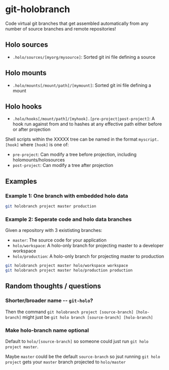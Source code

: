 # git-holobranch

Code virtual git branches that get assembled automatically from any number of source branches and remote repositories!

## Holo sources

- `.holo/sources/[myorg/mysource]`: Sorted git ini file defining a source

## Holo mounts

- `.holo/mounts[/mount/path]/[mymount]`: Sorted git ini file defining a mount

## Holo hooks

- `.holo/hooks[/mount/path]/[myhook].[pre-project|post-project]`: A hook run against from and to hashes at any effective path either before or after projection



Shell scripts within the XXXXX tree can be named in the format `myscript.[hook]` where `[hook]` is one of:

- `pre-project`: Can modify a tree before projection, including holomounts/holosources
- `post-project`: Can modify a tree after projection

## Examples

### Example 1: One branch with embedded holo data

```bash
git holobranch project master production
```

### Example 2: Seperate code and holo data branches

Given a repository with 3 exististing branches:

- `master`: The source code for your application
- `holo/workspace`: A holo-only branch for projecting master to a developer workspace
- `holo/production`: A holo-only branch for projecting master to production

```bash
git holobranch project master holo/workspace workspace
git holobranch project master holo/production production
```


## Random thoughts / questions

### Shorter/broader name -- `git-holo`?

Then the command `git holobranch project [source-branch] [holo-branch]` might just be `git holo branch [source-branch] [holo-branch]`

### Make holo-branch name optional

Default to `holo/[source-branch]` so someone could just run `git holo project master`.

Maybe `master` could be the default `source-branch` so jsut running `git holo project` gets your `master` branch projected to `holo/master`